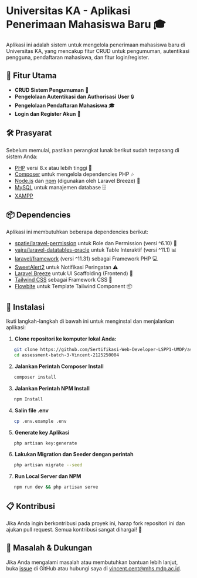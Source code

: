 # Universitas KA - Aplikasi Penerimaan Mahasiswa Baru 🎓

Aplikasi ini adalah sistem untuk mengelola penerimaan mahasiswa baru di Universitas KA, yang mencakup fitur CRUD untuk pengumuman, autentikasi pengguna, pendaftaran mahasiswa, dan fitur login/register.

## 📌 Fitur Utama

- **CRUD Sistem Pengumuman** 📝
- **Pengelolaan Autentikasi dan Authorisasi User** 🔒
- **Pengelolaan Pendaftaran Mahasiswa** 🎓
- **Login dan Register Akun** 🔑

## 🛠️ Prasyarat

Sebelum memulai, pastikan perangkat lunak berikut sudah terpasang di sistem Anda:

- [PHP](https://www.php.net/downloads.php) versi 8.x atau lebih tinggi 🔧
- [Composer](https://getcomposer.org/) untuk mengelola dependencies PHP 🎶
- [Node.js](https://nodejs.org/en/) dan [npm](https://www.npmjs.com/) (digunakan oleh Laravel Breeze) 🚀
- [MySQL](https://www.mysql.com/) untuk manajemen database 🗄️
- [XAMPP](https://www.apachefriends.org/download.html)

## 📦 Dependencies

Aplikasi ini membutuhkan beberapa dependencies berikut:

- [spatie/laravel-permission](https://spatie.be/docs/laravel-permission/v6/introduction) untuk Role dan Permission (versi ^6.10) 🔑
- [yajra/laravel-datatables-oracle](https://yajrabox.com/docs/laravel-datatables/11.0) untuk Table Interaktif (versi ^11.1) 📊
- [laravel/framework](https://laravel.com/) (versi ^11.31) sebagai Framework PHP 💻
- [SweetAlert2](https://sweetalert2.github.io/#download) untuk Notifikasi Peringatan ⚠️
- [Laravel Breeze](https://github.com/laravel/breeze) untuk UI Scaffolding (Frontend) 🎨
- [Tailwind CSS](https://tailwindcss.com/) sebagai Framework CSS 🌟
- [Flowbite](https://flowbite.com/) untuk Template Tailwind Component 📦

## 🚀 Instalasi

Ikuti langkah-langkah di bawah ini untuk menginstal dan menjalankan aplikasi:

1. **Clone repositori ke komputer lokal Anda:**

```bash
   git clone https://github.com/Sertifikasi-Web-Developer-LSPP1-UMDP/assessment-batch-3-Vincent-2125250004.git
   cd assessment-batch-3-Vincent-2125250004
```
2. **Jalankan Perintah Composer Install**
```bash
   composer install
```
3. **Jalankan Perintah NPM Install**
```bash
   npm Install
```
4. **Salin file .env**
```bash
   cp .env.example .env
```
5. **Generate key Aplikasi**
```bash
   php artisan key:generate
```
6. **Lakukan Migration dan Seeder dengan perintah**
```bash
   php artisan migrate --seed
```

7. **Run Local Server dan NPM**
```bash
   npm run dev && php artisan serve
```
## 📋 Kontribusi

Jika Anda ingin berkontribusi pada proyek ini, harap fork repositori ini dan ajukan pull request. Semua kontribusi sangat dihargai! 🙏

## 💬 Masalah & Dukungan

Jika Anda mengalami masalah atau membutuhkan bantuan lebih lanjut, buka [issue](https://github.com/Sertifikasi-Web-Developer-LSPP1-UMDP/assessment-batch-3-Vincent-2125250004/issues) di GitHub atau hubungi saya di vincent.cent@mhs.mdp.ac.id.

